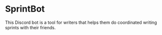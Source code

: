 # SprintBot
This Discord bot is a tool for writers that helps them do coordinated writing sprints with their friends.
